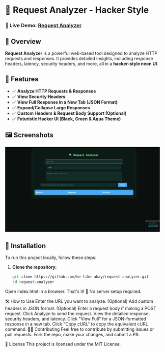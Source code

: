 # 🚀 Request Analyzer - Hacker Style  

### 🔗 Live Demo: [Request Analyzer](https://be-like-akay.github.io/request-analyzer/)  

## 📌 Overview  
**Request Analyzer** is a powerful web-based tool designed to analyze HTTP requests and responses. It provides detailed insights, including response headers, latency, security headers, and more, all in a **hacker-style neon UI**.  

## 🎨 Features  
- ✅ **Analyze HTTP Requests & Responses**  
- ✅ **View Security Headers**  
- ✅ **View Full Response in a New Tab (JSON Format)**  
- ✅ **Expand/Collapse Large Responses**  
- ✅ **Custom Headers & Request Body Support (Optional)**  
- ✅ **Futuristic Hacker UI (Black, Green & Aqua Theme)**  

## 🖼️ Screenshots  
![Request Analyzer UI](screenshot.png)  

## 📂 Installation  
To run this project locally, follow these steps:  

1. **Clone the repository:**  
   ```bash
   git clone https://github.com/be-like-akay/request-analyzer.git
   cd request-analyzer

Open index.html in a browser.
That's it! 🎉 No server setup required.

🛠️ How to Use
Enter the URL you want to analyze.
(Optional) Add custom headers in JSON format.
(Optional) Enter a request body if making a POST request.
Click Analyze to send the request.
View the detailed response, security headers, and latency.
Click "View Full" for a JSON-formatted response in a new tab.
Click "Copy cURL" to copy the equivalent cURL command.
👨‍💻 Contributing
Feel free to contribute by submitting issues or pull requests.
Fork the repo, make your changes, and submit a PR.

📜 License
This project is licensed under the MIT License.


